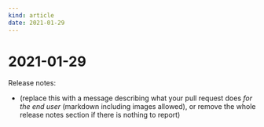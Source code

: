 ```yaml
---
kind: article
date: 2021-01-29
---
```


# 2021-01-29

Release notes:

* (replace this with a message describing what your pull request does *for the end user* (markdown including images allowed), or remove the whole release notes section if there is nothing to report)
